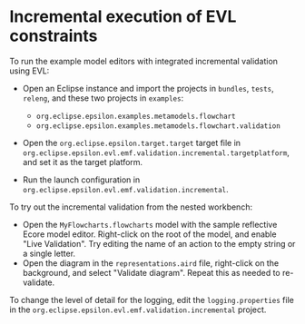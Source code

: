# Incremental execution of EVL constraints

To run the example model editors with integrated incremental validation using EVL:

* Open an Eclipse instance and import the projects in `bundles`, `tests`, `releng`, and these two projects in `examples`:

  * `org.eclipse.epsilon.examples.metamodels.flowchart`
  * `org.eclipse.epsilon.examples.metamodels.flowchart.validation`

* Open the `org.eclipse.epsilon.target.target` target file in `org.eclipse.epsilon.evl.emf.validation.incremental.targetplatform`, and set it as the target platform.
* Run the launch configuration in `org.eclipse.epsilon.evl.emf.validation.incremental`.

To try out the incremental validation from the nested workbench:

* Open the `MyFlowcharts.flowcharts` model with the sample reflective Ecore model editor. Right-click on the root of the model, and enable "Live Validation". Try editing the name of an action to the empty string or a single letter.
* Open the diagram in the `representations.aird` file, right-click on the background, and select "Validate diagram". Repeat this as needed to re-validate.

To change the level of detail for the logging, edit the `logging.properties` file in the `org.eclipse.epsilon.evl.emf.validation.incremental` project.
